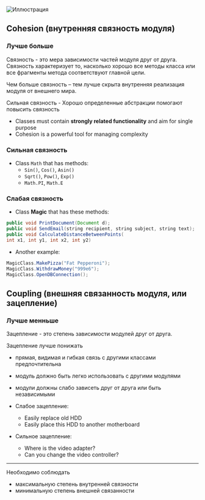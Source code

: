 ![Иллюстрация](https://upload.wikimedia.org/wikipedia/ru/0/09/CouplingVsCohesion.svg)


## Cohesion (внутренняя cвязность модуля)
###  Лучше больше

Связность - это мера зависимости частей модуля друг от друга. Связность характеризует то, насколько хорошо все методы класса или все фрагменты метода соответствуют главной цели.

Чем больше связность – тем лучше скрыта внутренняя реализация модуля от внешнего мира.

Сильная связность
    - Хорошо определенные абстракции помогают повысить связность
-   Classes must contain  **strongly related functionality**  and aim for single purpose
-   Cohesion is a powerful tool for managing complexity


### Сильная связность

- Class  `Math`  that has methods:
    - `Sin()`,  `Cos()`,  `Asin()`
    - `Sqrt()`,  `Pow()`,  `Exp()`
    - `Math.PI`,  `Math.E`


### Слабая связность

- Class  **Magic**  that has these methods:

```java
public void PrintDocument(Document d);
public void SendEmail(string recipient, string subject, string text);
public void CalculateDistanceBetweenPoints(
int x1, int y1, int x2, int y2)
```
- Another example:
```java
MagicClass.MakePizza("Fat Pepperoni");
MagicClass.WithdrawMoney("999e6");
MagicClass.OpenDBConnection();
```


## Coupling (внешняя cвязанность модуля, или зацепление)
### Лучше менньше

Зацепление - это степень зависимости модулей друг от друга.

Зацепление лучше понижать
- прямая, видимая и гибкая связь с другими классами предпочтительна
- модуль должно быть легко использовать с другими модулями
- модули должны слабо зависеть друг от друга или быть независимыми

- Слабое зацепление:
    - Easily replace old HDD
    - Easily place this HDD to another motherboard
- Сильное зацепление:
	- Where is the video adapter?
	- Can you change the video controller?


---
Необходимо соблюдать
- максимальную степень внутренней связности
- минимальную степень внешней связанности